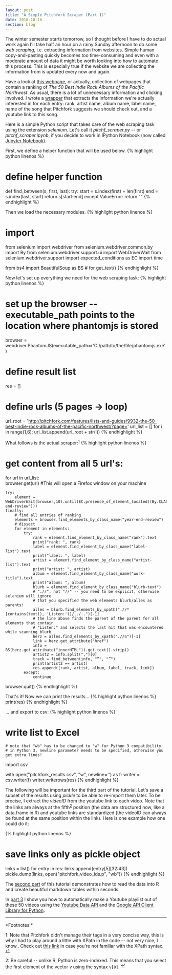 ```yaml
---
layout: post
title: "A Simple Pitchfork Scraper (Part 1)"
date: 2018-10-16
section: blog
---
```


The winter semester starts tomorrow, so I thought before I have to do actual work again I'll take half an hour on a rainy Sunday afternoon to do some *web scraping*, i.e. extracting information from websites. Simple human copy-and-pasting quickly becomes too time-consuming and even with a moderate amount of data it might be worth looking into how to automate this process. This is especially true if the website we are collecting the information from is updated every now and again.

Have a look at [this webpage](http://pitchfork.com/features/lists-and-guides/9932-the-50-best-indie-rock-albums-of-the-pacific-northwest/?page=1), or actually, collection of webpages that contain a ranking of *The 50 Best Indie Rock Albums of the Pacific Northwest*. As usual, there is a lot of unnecessary information and clicking involved. I wrote a [wrapper](https://en.wikipedia.org/wiki/Wrapper_(data_mining)) that extracts the information we're actually interested in for each entry: rank, artist name, album name, label name, name of the song that Pitchfork suggests we should check out, and a youtube link to this song. 

Here is a simple Python script that takes care of the web scraping task using the extension *selenium*. Let's call it *pitchf_scraper.py* -- or *pitchf_scraper.ipynb*, if you decide to work in IPython Notebook (now called [Jupyter Notebook](http://jupyter.org/)).  

First, we define a helper function that will be used below.
{% highlight python linenos %}
# define helper function 
def find_between(s, first, last):
    try:
        start = s.index(first) + len(first)
        end = s.index(last, start)
        return s[start:end]
    except ValueError:
        return ""
{% endhighlight %}
    
Then we load the necessary modules.
{% highlight python linenos %}
# import
from selenium import webdriver
from selenium.webdriver.common.by import By
from selenium.webdriver.support.ui import WebDriverWait
from selenium.webdriver.support import expected_conditions as EC
import time

from bs4 import BeautifulSoup as BS # for get_text()
{% endhighlight %}

Now let's set up everything we need for the web scraping task:
{% highlight python linenos %}
# set up the browser -- executable_path points to the location where phantomjs is stored
browser = webdriver.PhantomJS(executable_path=r'C:/path/to/the/file/phantomjs.exe')

# define result list
res = []

# define urls (5 pages -> loop)
url_root = 'http://pitchfork.com/features/lists-and-guides/9932-the-50-best-indie-rock-albums-of-the-pacific-northwest/?page='
url_list = []
for i in range(1,6):
    url_list.append(url_root + str(i))
{% endhighlight %}

What follows is the actual scraper:<sup><a href='#fn1' id='ref1'>1</a></sup>
{% highlight python linenos %}
# get content from all 5 url's:
for url in url_list:        
    browser.get(url) #This will open a Firefox window on your machine

    try:
        element = WebDriverWait(browser,10).until(EC.presence_of_element_located((By.CLASS_NAME,"year-end-review")))
    finally:
        # find all entries of ranking
        elements = browser.find_elements_by_class_name("year-end-review")  
        # dissect
        for element in elements:
            try:
                rank = element.find_element_by_class_name("rank").text 
                print("rank: ", rank)
                label = element.find_element_by_class_name("label-list").text
                print("label: ", label)
                artist = element.find_element_by_class_name("artist-list").text
                print("artist: ", artist)
                album = element.find_element_by_class_name("work-title").text
                print("album: ", album)
                blurb = element.find_element_by_class_name("blurb-text")
                # ".//", not "//" -- you need to be explicit, otherwise selenium will ignore 
                # that you specified the web elements blurb/alles as parents! 
                alles = blurb.find_elements_by_xpath(".//*[contains(text(), 'Listen:')]/../..")[-1]
                # the line above finds the parent of the parent for all elements that contain 
                # "Listen:" and selects the last hit that was encountered while scanning blurb
                herz = alles.find_elements_by_xpath(".//a")[-1]
                link = herz.get_attribute("href")
                info = BS(herz.get_attribute("innerHTML")).get_text().strip()
                artist2 = info.split(",")[0]
                track = find_between(info, "“", "”")
                print(artist2 == artist)
                res.append([rank, artist, album, label, track, link])
            except:
                continue
browser.quit()
{% endhighlight %}

That's it! Now we can print the results...
{% highlight python linenos %}
print(res)
{% endhighlight %}

... and export to csv:
{% highlight python linenos %}
# write list to Excel
    # note that "wb" has to be changed to "w" for Python 3 compatibility
    # in Python 3, newline parameter needs to be specified, otherwise you get extra lines!
import csv

with open("pitchfork_results.csv", "w", newline='') as f:
    writer = csv.writer(f)
    writer.writerows(res)
{% endhighlight %}

The following will be important for the third part of the tutorial. Let's save a subset of the results using *pickle* to be able to re-import them later. To be precise, I extract the *videoID* from the youtube link to each video. Note that the links are always at the fifth<sup><a href='#fn2' id='ref2'>2</a></sup> position (the data are structured now, like a data.frame in R) and youtube links are standardized (the videoID can always be found at the same position within the link). Here is one example how one could do it:

{% highlight python linenos %}
# save links only as pickle object
links = list()
for entry in res:
    links.append(entry[5][32:43])
pickle.dump(links, open("pitchfork_video_ids.p", "wb"))
{% endhighlight %}

The [second part](../../../../../blog/2018/10/16/a-simple-pitchfork-scraper-(part-2)) of this tutorial demonstrates how to read the data into R and create beautiful markdown tables within seconds. 

In [part 3](../../../../../blog/2018/10/19/a-simple-pitchfork-scraper-(part-3)) I show you how to automatically make a Youtube playlist out of these 50 videos using the [Youtube Data API](https://developers.google.com/youtube/v3/) and the [Google API Client Library for Python](https://developers.google.com/api-client-library/python/). 

<hr>
*Footnotes:*

<a name="fn1">1</a>: Note that Pitchfork didn't manage their tags in a very concise way, this is why I had to play around a little with XPath in the code -- not very nice, I know.. Check out [this link](http://www.w3schools.com/xml/xpath_syntax.asp) in case you're not familiar with the XPath syntax. <sup><a href='#ref1' title='Jump back to footnote 1 in the text.'>↩</a></sup>

<a name="fn2">2</a>: Be careful -- unlike R, Python is zero-indexed. This means that you select the first element of the vector *v* using the syntax `v[0]`. <sup><a href='#ref2' title='Jump back to footnote 2 in the text.'>↩</a></sup>